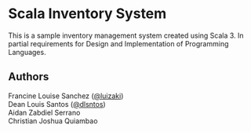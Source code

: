 # Scala Inventory System

This is a sample inventory management system created using Scala 3. In partial requirements for Design and Implementation of Programming Languages.

## Authors

Francine Louise Sanchez ([@luizaki](https://github.com/luizaki))<br />
Dean Louis Santos ([@dlsntos](https://github.com/dlsntos))<br />
Aidan Zabdiel Serrano<br />
Christian Joshua Quiambao